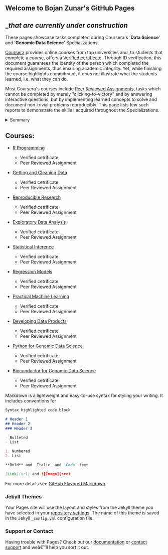 ## Welcome to Bojan Zunar's GitHub Pages
## __that are currently under construction_

These pages showcase tasks completed during Coursera's '**Data Science**' and '**Genomic Data Science**' Specializations. 

[Coursera](https://www.coursera.org/) provides online courses from top universities and, to students that complete a course, offers a [Verified certificate](https://learner.coursera.help/hc/en-us/articles/208280196). Through ID verification, this document guarantees the identity of the person which completed the required assignments, thus ensuring academic integrity. Yet, while finishing the course highlights commitment, it does not illustrate what the students learned, i.e. what they can do. 

Most Coursera's courses include [Peer Reviewed Assignments](https://learner.coursera.help/hc/en-us/articles/208279946-See-feedback-and-grades-for-peer-reviewed-assignments), tasks which cannot be completed by merely "clicking-to-victory" and by answering interactive questions, but by implementing learned concepts to solve and document non-trivial problems reproducibly. This page lists few such reports to demonstrate the skills I acquired throughout the Specializations.

<details>
 <summary>Summary</summary>

```js
const x = 1
```
</details>


## Courses:

- [R Programming](https://www.coursera.org/learn/r-programming)
  - Verified cetrificate
  - Peer Reviewed Assignment

- [Getting and Cleaning Data]()
  - Verified cetrificate
  - Peer Reviewed Assignment
  
- [Reproducible Research]()
  - Verified cetrificate
  - Peer Reviewed Assignment
  
- [Exploratory Data Analysis]()
  - Verified cetrificate
  - Peer Reviewed Assignment
  
- [Statistical Inference]()
  - Verified cetrificate
  - Peer Reviewed Assignment
  
- [Regression Models]()
  - Verified cetrificate
  - Peer Reviewed Assignment
  
- [Practical Machine Learning]()
  - Verified cetrificate
  - Peer Reviewed Assignment
  
- [Developing Data Products]()
  - Verified cetrificate
  - Peer Reviewed Assignment

- [Python for Genomic Data Science]()
  - Verified cetrificate
  - Peer Reviewed Assignment
  
- [Bioconductor for Genomic Data Science]()
  - Verified cetrificate
  - Peer Reviewed Assignment





Markdown is a lightweight and easy-to-use syntax for styling your writing. It includes conventions for

```markdown
Syntax highlighted code block

# Header 1
## Header 2
### Header 3

- Bulleted
- List

1. Numbered
2. List

**Bold** and _Italic_ and `Code` text

[Link](url) and ![Image](src)
```

For more details see [GitHub Flavored Markdown](https://guides.github.com/features/mastering-markdown/).

### Jekyll Themes

Your Pages site will use the layout and styles from the Jekyll theme you have selected in your [repository settings](https://github.com/bzunar/bzunar.github.io/settings). The name of this theme is saved in the Jekyll `_config.yml` configuration file.

### Support or Contact

Having trouble with Pages? Check out our [documentation](https://help.github.com/categories/github-pages-basics/) or [contact support](https://github.com/contact) and weâ€™ll help you sort it out.

